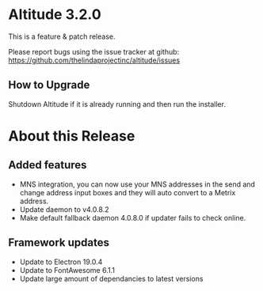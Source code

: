 # Altitude 3.2.0

This is a feature & patch release.

Please report bugs using the issue tracker at github: https://github.com/thelindaprojectinc/altitude/issues

## How to Upgrade
Shutdown Altitude if it is already running and then run the installer.

# About this Release

## Added features
- MNS integration, you can now use your MNS addresses in the send and change address input boxes and they will auto convert to a Metrix address.
- Update daemon to v4.0.8.2
- Make default fallback daemon 4.0.8.0 if updater fails to check online.


## Framework updates

- Update to Electron 19.0.4
- Update to FontAwesome 6.1.1
- Update large amount of dependancies to latest versions